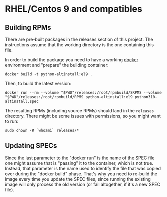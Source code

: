 # RHEL/Centos 9 and compatibles

## Building RPMs

There are pre-built packages in the releases section of this project. The instructions assume that the working directory is the one containing this file.

In order to build the package you need to have a working [docker](https://www.docker.com/) environment and "prepare" the building container:

`docker build -t python-altinstall:el9 .`

Then, to build the latest version:

`docker run --rm --volume "$PWD"/releases:/root/rpmbuild/SRPMS --volume "$PWD"/releases:/root/rpmbuild/RPMS python-altinstall:el9 python310-altinstall.spec`

The resulting RPMs (including source RPMs) should land in the `releases` directory. There might be some issues with permissions, so you might want to run:

```sudo chown -R `whoami` releases/*```

## Updating SPECs

Since the last parameter to the "docker run" is the name of the SPEC file one might assume that is "passing" it to the container, which is not true. Instead, that parameter is the name used to identify the file that was copied over during the "docker build" phase. That's why you need to re-build the image every time you update the SPEC files, since running the existing image will only process the old version (or fail altogether, if it's a new SPEC file).
